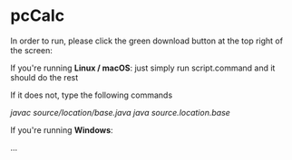 # pcCalc

In order to run, please click the green download button at the top right of the screen:

If you're running **Linux / macOS**:
  just simply run script.command and it should do the rest
  
  If it does not, type the following commands
  
  _javac source/location/base.java_
  _java source.location.base_

If you're running **Windows**:

...
